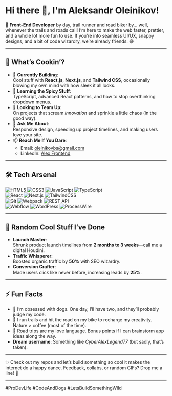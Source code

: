 # Hi there 👋, I'm Aleksandr Oleinikov!

🚀 **Front-End Developer** by day, trail runner and road biker by… well, whenever the trails and roads call! I’m here to make the web faster, prettier, and a whole lot more fun to use. If you’re into seamless UI/UX, snappy designs, and a bit of code wizardry, we’re already friends. 😄

---

## 🌟 What’s Cookin’?

- 🔭 **Currently Building**:  
  Cool stuff with **React.js**, **Next.js**, and **Tailwind CSS**, occasionally blowing my own mind with how sleek it all looks.  
- 🌱 **Learning the Spicy Stuff**:  
  TypeScript, advanced React patterns, and how to stop overthinking dropdown menus.  
- 👯 **Looking to Team Up**:  
  On projects that scream *innovation* and sprinkle a little chaos (in the good way).  
- 💬 **Ask Me About**:  
  Responsive design, speeding up project timelines, and making users love your site.  
- 📫 **Reach Me If You Dare**:  
  - Email: [oleinikovbs@gmail.com](mailto:oleinikovbs@gmail.com)  
  - LinkedIn: [Alex Frontend](https://www.linkedin.com/in/alex-frontend/)  

---

## 🛠️ Tech Arsenal

![HTML5](https://img.shields.io/badge/HTML5-%23E34F26.svg?style=for-the-badge&logo=html5&logoColor=white)
![CSS3](https://img.shields.io/badge/CSS3-%231572B6.svg?style=for-the-badge&logo=css3&logoColor=white)
![JavaScript](https://img.shields.io/badge/JavaScript-%23F7DF1E.svg?style=for-the-badge&logo=javascript&logoColor=black)
![TypeScript](https://img.shields.io/badge/TypeScript-%23007ACC.svg?style=for-the-badge&logo=typescript&logoColor=white)  
![React](https://img.shields.io/badge/React-%2361DAFB.svg?style=for-the-badge&logo=react&logoColor=black)
![Next.js](https://img.shields.io/badge/Next.js-%23000000.svg?style=for-the-badge&logo=next.js&logoColor=white)
![TailwindCSS](https://img.shields.io/badge/TailwindCSS-%2338B2AC.svg?style=for-the-badge&logo=tailwind-css&logoColor=white)  
![Git](https://img.shields.io/badge/Git-%23F05032.svg?style=for-the-badge&logo=git&logoColor=white)
![Webpack](https://img.shields.io/badge/Webpack-%238DD6F9.svg?style=for-the-badge&logo=webpack&logoColor=black)
![REST API](https://img.shields.io/badge/REST-API-%23FF6F00.svg?style=for-the-badge&logo=postman&logoColor=white)  
![Webflow](https://img.shields.io/badge/Webflow-%236E56FF.svg?style=for-the-badge&logo=webflow&logoColor=white)
![WordPress](https://img.shields.io/badge/WordPress-%2321759B.svg?style=for-the-badge&logo=wordpress&logoColor=white)
![ProcessWire](https://img.shields.io/badge/ProcessWire-%23FF4088.svg?style=for-the-badge)

---

## 🚀 Random Cool Stuff I’ve Done

- **Launch Master**:  
  Shrunk product launch timelines from **2 months to 3 weeks**—call me a digital Houdini.  
- **Traffic Whisperer**:  
  Boosted organic traffic by **50%** with SEO wizardry.  
- **Conversion Crafter**:  
  Made users click like never before, increasing leads by **25%**.

---

## ⚡ Fun Facts

- 🐶 I’m obsessed with dogs. One day, I’ll have two, and they’ll probably judge my code.  
- 🌄 I run trails and hit the road on my bike to recharge my creativity. Nature > coffee (most of the time).  
- 🚗 Road trips are my love language. Bonus points if I can brainstorm app ideas along the way.  
- **Dream username**: Something like *CyberAlexLegend77* (but sadly, that’s taken).

---

✨ Check out my repos and let’s build something so cool it makes the internet do a happy dance. Feedback, collabs, or random GIFs? Drop me a line! 🖤

---

#ProDevLife #CodeAndDogs #LetsBuildSomethingWild

